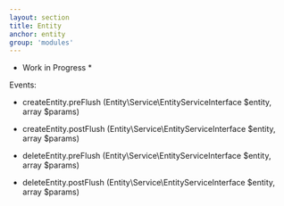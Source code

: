 ```yaml
---
layout: section
title: Entity
anchor: entity
group: 'modules'
---
```


* Work in Progress *

Events:
* createEntity.preFlush (Entity\Service\EntityServiceInterface $entity, array $params)
* createEntity.postFlush (Entity\Service\EntityServiceInterface $entity, array $params)

* deleteEntity.preFlush (Entity\Service\EntityServiceInterface $entity, array $params)
* deleteEntity.postFlush (Entity\Service\EntityServiceInterface $entity, array $params)